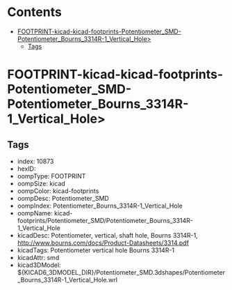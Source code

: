 



Contents
========

* [FOOTPRINT-kicad-kicad-footprints-Potentiometer_SMD-Potentiometer_Bourns_3314R-1_Vertical_Hole>](#footprint-kicad-kicad-footprints-potentiometer_smd-potentiometer_bourns_3314r-1_vertical_hole)
	* [Tags](#tags)

# FOOTPRINT-kicad-kicad-footprints-Potentiometer_SMD-Potentiometer_Bourns_3314R-1_Vertical_Hole>

## Tags

- index: 10873
- hexID: 
- oompType: FOOTPRINT
- oompSize: kicad
- oompColor: kicad-footprints
- oompDesc: Potentiometer_SMD
- oompIndex: Potentiometer_Bourns_3314R-1_Vertical_Hole
- oompName: kicad-footprints/Potentiometer_SMD/Potentiometer_Bourns_3314R-1_Vertical_Hole
- kicadDesc: Potentiometer, vertical, shaft hole, Bourns 3314R-1, http://www.bourns.com/docs/Product-Datasheets/3314.pdf
- kicadTags: Potentiometer vertical hole Bourns 3314R-1
- kicadAttr: smd
- kicad3DModel: ${KICAD6_3DMODEL_DIR}/Potentiometer_SMD.3dshapes/Potentiometer_Bourns_3314R-1_Vertical_Hole.wrl
